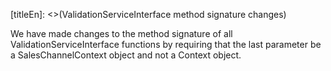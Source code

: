 [titleEn]: <>(ValidationServiceInterface method signature changes)

We have made changes to the method signature of all ValidationServiceInterface functions by requiring that the last parameter be a SalesChannelContext object and not a Context object.